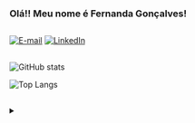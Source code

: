### Olá!! Meu nome é Fernanda Gonçalves! 

##
[![E-mail](https://img.shields.io/badge/-Email-000?style=for-the-badge&logo=gmail&logoColor=8000FF&color:FFF)](mailto:goncalves.de.fernanda@gmail.com)
[![LinkedIn](https://img.shields.io/badge/-LinkedIn-000?style=for-the-badge&logo=linkedin&logoColor=8000FF&color:FFF)](https://www.linkedin.com/in/fernanda-gon/)
##
![GitHub stats](https://github-readme-stats-git-masterrstaa-rickstaa.vercel.app/api?username=fernandagoncalvess&hide_title=true&show_icons=true&include_all_commits=true&count_private=true&line_height=25&hide=issues&bg_color=000&title_color=8000FF&text_color=FFF&border_radius=3&border_color=8000FF&icon_color=8000FF&theme=jolly)

![Top Langs](https://github-readme-stats.vercel.app/api/top-langs/?username=fernandagoncalvess&layout=compact&border_color=8000FF&theme=jolly&bg_color=000&hide_title=true)

##
<details align="left">
 <summary></summary> 
 
  - Badges by <a href="https://shields.io/">shields.io</a><br>
  - GitHub Stats by <a href="https://github.com/anuraghazra/github-readme-stats">anuraghazra</a>
  </details>


